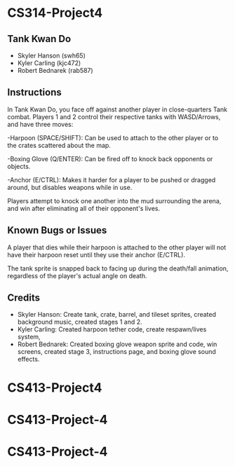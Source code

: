 # CS314-Project4
## Tank Kwan Do

* Skyler Hanson (swh65)
* Kyler Carling (kjc472)
* Robert Bednarek (rab587)

## Instructions

In Tank Kwan Do, you face off against another player in close-quarters Tank combat. Players 1 and 2 control their respective tanks with WASD/Arrows, and have three moves:

-Harpoon (SPACE/SHIFT): Can be used to attach to the other player or to the crates scattered about the map.

-Boxing Glove (Q/ENTER): Can be fired off to knock back opponents or objects.

-Anchor (E/CTRL): Makes it harder for a player to be pushed or dragged around, but disables weapons while in use.

Players attempt to knock one another into the mud surrounding the arena, and win after eliminating all of their opponent's lives.

## Known Bugs or Issues

A player that dies while their harpoon is attached to the other player will not have their harpoon reset until they use their anchor (E/CTRL).

The tank sprite is snapped back to facing up during the death/fall animation, regardless of the player's actual angle on death.

## Credits

* Skyler Hanson: Create tank, crate, barrel, and tileset sprites, created background music, created stages 1 and 2.
* Kyler Carling: Created harpoon tether code, create respawn/lives system,
* Robert Bednarek: Created boxing glove weapon sprite and code, win screens, created stage 3, instructions page, and boxing glove sound effects.
# CS413-Project4
# CS413-Project-4
# CS413-Project-4
